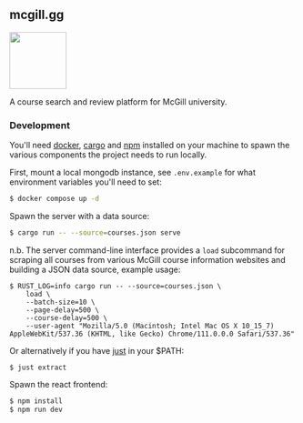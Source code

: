 ## mcgill.gg

<div>
  <img width='100px' src='https://super-static-assets.s3.amazonaws.com/6296dc83-05b5-4ba9-bd53-80e15dc04936/images/2da96950-23a6-41d9-bf58-3b65a4ee3737.png'>
</div>

A course search and review platform for McGill university.

### Development

You'll need [docker](https://www.docker.com/),
[cargo](https://doc.rust-lang.org/cargo/) and [npm](https://www.npmjs.com/)
installed on your machine to spawn the various components the project needs to
run locally.

First, mount a local mongodb instance, see `.env.example` for what
environment variables you'll need to set:

```bash
$ docker compose up -d
```

Spawn the server with a data source:

```bash
$ cargo run -- --source=courses.json serve
```

n.b. The server command-line interface provides a `load` subcommand for scraping
all courses from various McGill course information websites and building a JSON
data source, example usage:

```
$ RUST_LOG=info cargo run -- --source=courses.json \
    load \
    --batch-size=10 \
    --page-delay=500 \
    --course-delay=500 \
    --user-agent "Mozilla/5.0 (Macintosh; Intel Mac OS X 10_15_7) AppleWebKit/537.36 (KHTML, like Gecko) Chrome/111.0.0.0 Safari/537.36"
```

Or alternatively if you have [just](https://github.com/casey/just) in your
$PATH:

```
$ just extract
```

Spawn the react frontend:

```bash
$ npm install
$ npm run dev
```
